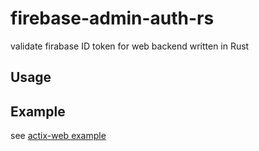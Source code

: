# firebase-admin-auth-rs

validate firabase ID token for web backend written in Rust

## Usage

## Example

see [actix-web example](https://github.com/hkws/firebase-admin-auth-rs/blob/main/examples/actix-web.rs)
